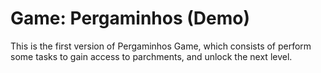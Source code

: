 # Game: Pergaminhos (Demo)
This is the first version of Pergaminhos Game,
which consists of perform some tasks to gain
access to parchments, and unlock the next level.
